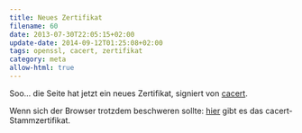 ```yaml
---
title: Neues Zertifikat
filename: 60
date: 2013-07-30T22:05:15+02:00
update-date: 2014-09-12T01:25:08+02:00
tags: openssl, cacert, zertifikat
category: meta
allow-html: true
---
```


<p>Soo... die Seite hat jetzt ein neues Zertifikat, signiert von <a href="http:www.cacert.org">cacert</a>.</p>

<p>Wenn sich der Browser trotzdem beschweren sollte: <a href="http://www.cacert.org/index.php?id=3">hier</a> gibt es das cacert-Stammzertifikat.</p>



